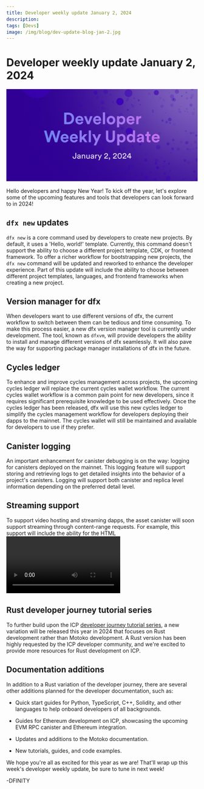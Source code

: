 ```yaml
---
title: Developer weekly update January 2, 2024
description: 
tags: [Devs]
image: /img/blog/dev-update-blog-jan-2.jpg
---
```


# Developer weekly update January 2, 2024

![January 2 2024](../../static/img/blog/dev-update-blog-jan-2.jpg)

Hello developers and happy New Year! To kick off the year, let's explore some of the upcoming features and tools that developers can look forward to in 2024!

## `dfx new` updates

`dfx new` is a core command used by developers to create new projects. By default, it uses a 'Hello, world!' template. Currently, this command doesn't support the ability to choose a different project template, CDK, or frontend framework. To offer a richer workflow for bootstrapping new projects, the `dfx new` command will be updated and reworked to enhance the developer experience. Part of this update will include the ability to choose between different project templates, languages, and frontend frameworks when creating a new project. 

## Version manager for dfx

When developers want to use different versions of dfx, the current workflow to switch between them can be tedious and time consuming. To make this process easier, a new dfx version manager tool is currently under development. The tool, known as `dfxvm`, will provide developers the ability to install and manage different versions of dfx seamlessly. It will also pave the way for supporting package manager installations of dfx in the future. 

## Cycles ledger

To enhance and improve cycles management across projects, the upcoming cycles ledger will replace the current cycles wallet workflow. The current cycles wallet workflow is a common pain point for new developers, since it requires significant prerequisite knowledge to be used effectively. Once the cycles ledger has been released, dfx will use this new cycles ledger to simplify the cycles management workflow for developers deploying their dapps to the mainnet. The cycles wallet will still be maintained and available for developers to use if they prefer. 

## Canister logging

An important enhancement for canister debugging is on the way: logging for canisters deployed on the mainnet. This logging feature will support storing and retrieving logs to get detailed insights into the behavior of a project's canisters. Logging will support both canister and replica level information depending on the preferred detail level.

## Streaming support

To support video hosting and streaming dapps, the asset canister will soon support streaming through content-range requests. For example, this support will include the ability for the HTML <video> tag to be used and the ability to seek or scrub the video playback. This will help pave the way for more types of applications to be deployed on ICP. 

## Rust developer journey tutorial series

To further build upon the ICP [developer journey tutorial series](/docs/current/tutorials/developer-journey/), a new variation will be released this year in 2024 that focuses on Rust development rather than Motoko development. A Rust version has been highly requested by the ICP developer community, and we're excited to provide more resources for Rust development on ICP. 

## Documentation additions

In addition to a Rust variation of the developer journey, there are several other additions planned for the developer documentation, such as:

- Quick start guides for Python, TypeScript, C++, Solidity, and other languages to help onboard developers of all backgrounds. 

- Guides for Ethereum development on ICP, showcasing the upcoming EVM RPC canister and Ethereum integration. 

- Updates and additions to the Motoko documentation.

- New tutorials, guides, and code examples. 

We hope you're all as excited for this year as we are! That'll wrap up this week's developer weekly update, be sure to tune in next week!

-DFINITY
